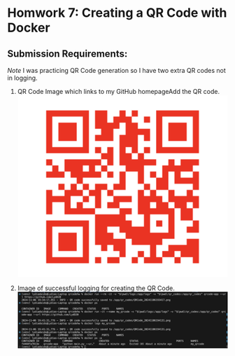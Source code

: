 # Homwork 7: Creating a QR Code with Docker
## Submission Requirements:
*Note* I was practicing QR Code generation so I have two extra QR codes not in logging.
1. QR Code Image which links to my GitHub homepageAdd the QR code.
![Screenshot of QR Code](image/qrcodeforreadme.png)

2. Image of successful logging for creating the QR Code. 
![Screenshot of Logging for QR Code](image/loggingscreenshot.png)